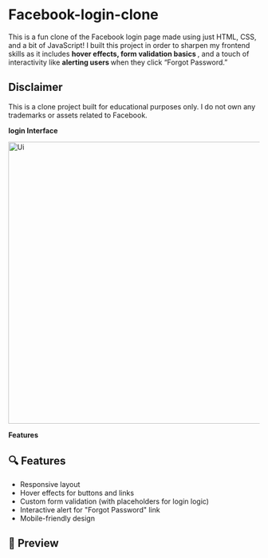 # Facebook-login-clone
This is a fun clone of the Facebook login page made using just HTML, CSS, and a bit of JavaScript!
I built this project in order to sharpen my frontend skills  as it includes  <strong> hover effects, form validation basics </strong>, and a touch of interactivity like <strong> alerting users </strong> when they click “Forgot Password.”


<strong> <h2> Disclaimer </h2> </strong>

This is a clone project built for educational purposes only. I do not own any trademarks or assets related to Facebook.

<strong> login Interface </strong>

<img width="1315" height="565" alt="Ui" src="https://github.com/user-attachments/assets/6ec052d3-67c0-4eca-ae5e-83dc1772b98f" />

<strong> Features </strong>
## 🔍 Features
- Responsive layout
- Hover effects for buttons and links
- Custom form validation (with placeholders for login logic)
- Interactive alert for "Forgot Password" link
- Mobile-friendly design

## 📸 Preview
<a href ="https://github.com/user-attachments/assets/6ec052d3-67c0-4eca-ae5e-83dc1772b98f"> </a>
